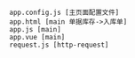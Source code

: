     app.config.js [主页面配置文件]
    app.html [main 单据库存->入库单]
    app.js [main]
    app.vue [main]
    request.js [http-request]